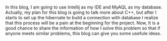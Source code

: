   In this blog, I am going to use Intellij as my IDE and MyAQL as my database. Actually, my plan for this blog is going to talk more about C++, but after I starts to set up the hibernate to build a connection with database I realize that this process will be a pain at the beginning for the project. Now, It is a good chance to share the information of how I solve this problem so that if anyone meets similar problems, this blog can give you some usefule ideas.

